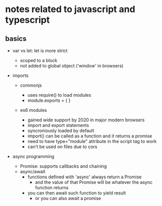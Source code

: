 # notes related to javascript and typescript

## basics

- var vs let: let is more strict
  - scoped to a block
  - not added to global object ('window' in browsers)

- imports
  - commonjs
      - uses require() to load modules
      - module.exports = { <list of modules> }

  - es6 modules
    - gained wide support by 2020 in major modern browsers
    - import and export statements
    - syncroniously loaded by default
    - import() can be called as a function and it returns a promise
    - need to have type="module" attribute in the script tag to work
    - can't be used on files due to cors

- async programming
  - Promise: supports callbacks and chaining
  - async/await
    - functions defined with 'async' always return a Promise
      - and the value of that Promise will be whatever the async function returns
    - you can then await such function to yield result
      - or you can also await a promise

